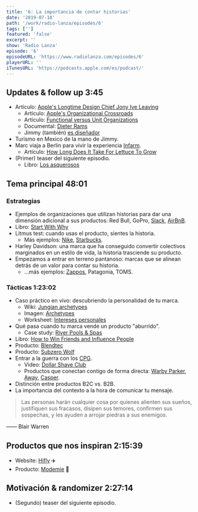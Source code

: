 ```yaml
---
title: '6: La importancia de contar historias'
date: '2019-07-18'
path: '/work/radio-lanza/episodes/6'
tags: ['']
featured: 'false'
excerpt: ''
show: 'Radio Lanza'
episode: '6'
episodeURL: 'https://www.radiolanza.com/episodes/6'
playerURL: ''
iTunesURL: 'https://podcasts.apple.com/es/podcast/'
---
```


## Updates & follow up 3:45

- Artículo: [Apple's Longtime Design Chief Jony Ive Leaving](https://www.macrumors.com/2019/06/27/jony-ive-leaving-apple/)
  - Artículo: [Apple's Organizational Crossroads](https://stratechery.com/2016/apples-organizational-crossroads/)
  - Artículo: [Functional versus Unit Organizations](https://medium.learningbyshipping.com/functional-versus-unit-organizations-6b82bfbaa57)
  - Documental: [Dieter Rams](https://www.hustwit.com/rams)
  - Jimmy (también) [es diseñador](https://www.behance.net/soyjimmy)
- Turismo en Mexico de la mano de Jimmy.
- Marc viaja a Berlin para vivir la experiencia [Infarm](https://www.youtube.com/watch?v=V-z0ETwnCxo).
  - Artículo: [How Long Does It Take For Lettuce To Grow](https://www.garden.eco/long-take-lettuce-grow)
- (Primer) teaser del siguiente episodio.
  - Libro: [Los asquerosos](https://www.amazon.es/dp/8417059997/)

## Tema principal 48:01

### Estrategias

- Ejemplos de organizaciones que utilizan historias para dar una dimensión adicional a sus productos: Red Bull, GoPro, [Slack](https://medium.com/@stewart/we-dont-sell-saddles-here-4c59524d650d), [AirBnB](https://www.airbnb.com/community-stories).
- Libro: [Start With Why](https://www.amazon.com/dp/1591846447/)
- Litmus test: cuando usas el producto, sientes la historia.
  - Más ejemplos: [Nike](https://www.youtube.com/user/nike/videos), [Starbucks](https://www.youtube.com/user/Starbucks/videos).
- Harley Davidson: una marca que ha conseguido convertir colectivos marginados en un estilo de vida, la historia trasciende su producto.
- Empezamos a entrar en terreno pantanoso: marcas que se alinean detrás de un valor para contar su historia.
  - ...más ejemplos: [Zappos](https://www.amazon.com/dp/B003JTHXN6/), Patagonia, TOMS.

### Tácticas 1:23:02

- Caso práctico en vivo: descubriendo la personalidad de tu marca.
  - Wiki: [Jungian archetypes](https://en.wikipedia.org/wiki/Jungian_archetypes)
  - Imagen: [Archetypes](https://www.dropbox.com/s/n4g2oa7u9ewx158/archetypes.jpeg?dl=0)
  - Worksheet: [Intereses personales](https://docs.google.com/spreadsheets/d/1SxdVrzywhFBkBSmUkYTcUwA744zeEeNMP239A-myQrk/edit#gid=991265023)
- Qué pasa cuando tu marca vende un producto "aburrido".
  - Case study: [River Pools & Spas](https://www.copyblogger.com/brick-and-mortar-content-marketing/)
- Libro: [How to Win Friends and Influence People](https://www.amazon.com/dp/1439199191/)
- Producto: [Blendtec](https://www.youtube.com/user/Blendtec/videos)
- Producto: [Subzero Wolf](https://www.subzero-wolf.com/wolf)
- Entrar a la guerra con los [CPG](https://en.wikipedia.org/wiki/Fast-moving_consumer_goods).
  - Video: [Dollar Shave Club](https://www.youtube.com/watch?v=ZUG9qYTJMsI)
  - Productos que conectan contigo de forma directa: [Warby Parker](https://www.warbyparker.com), [Away](https://www.awaytravel.com/), [Casper](https://casper.com/).
- Distinción entre productos B2C vs. B2B.
- La importancia del contexto a la hora de comunicar tu mensaje.

> Las personas harán cualquier cosa por quienes alienten sus sueños, justifiquen sus fracasos, disipen sus temores, confirmen sus sospechas, y les ayuden a arrojar piedras a sus enemigos.

—— Blair Warren

## Productos que nos inspiran 2:15:39

- Website: [Hifly](https://www.hifly.aero) ✈️
- Producto: [Modemie](http://modemie.com) 👗

## Motivación & randomizer 2:27:14

- (Segundo) teaser del siguiente episodio.
